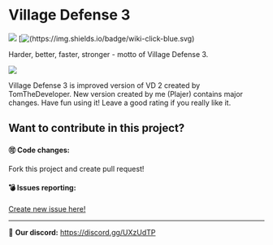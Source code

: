 # Village Defense 3

[![](https://img.shields.io/badge/javadocs-latest-green.svg)](https://plajer.github.io/Village_Defense/) [![(https://img.shields.io/badge/wiki-click-blue.svg)](https://github.com/Plajer/Village_Defense/wiki)

Harder, better, faster, stronger - motto of Village Defense 3.

![](https://i.imgur.com/wz5Wg5a.png)

Village Defense 3 is improved version of VD 2 created by TomTheDeveloper. New version created by me (Plajer) contains major changes.
Have fun using it! Leave a good rating if you really like it.

## Want to contribute in this project?
#### 🉑 Code changes:
Fork this project and create pull request!

#### 💣 Issues reporting:
[Create new issue here!](https://github.com/Plajer/Village_Defense/issues/new)

***

👾 **Our discord:** https://discord.gg/UXzUdTP
